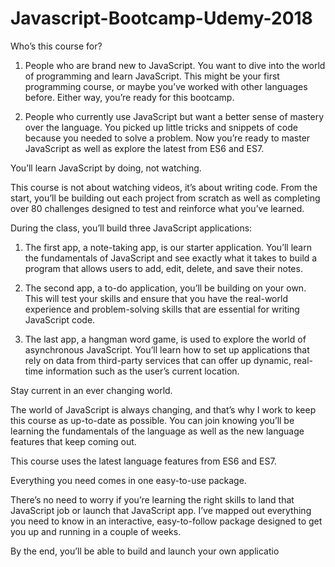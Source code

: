 # Javascript-Bootcamp-Udemy-2018
Who’s this course for?

1. People who are brand new to JavaScript. You want to dive into the world of programming and learn JavaScript. This might be your first programming course, or maybe you’ve worked with other languages before. Either way, you’re ready for this bootcamp.

2. People who currently use JavaScript but want a better sense of mastery over the language. You picked up little tricks and snippets of code because you needed to solve a problem. Now you’re ready to master JavaScript as well as explore the latest from ES6 and ES7.

You’ll learn JavaScript by doing, not watching.

This course is not about watching videos, it’s about writing code. From the start, you’ll be building out each project from scratch as well as completing over 80 challenges designed to test and reinforce what you’ve learned.

During the class, you’ll build three JavaScript applications:

1. The first app, a note-taking app, is our starter application. You’ll learn the fundamentals of JavaScript and see exactly what it takes to build a program that allows users to add, edit, delete, and save their notes.

2. The second app, a to-do application, you’ll be building on your own. This will test your skills and ensure that you have the real-world experience and problem-solving skills that are essential for writing JavaScript code.

3. The last app, a hangman word game, is used to explore the world of asynchronous JavaScript. You’ll learn how to set up applications that rely on data from third-party services that can offer up dynamic, real-time information such as the user’s current location.

Stay current in an ever changing world.

The world of JavaScript is always changing, and that’s why I work to keep this course as up-to-date as possible. You can join knowing you’ll be learning the fundamentals of the language as well as the new language features that keep coming out.

This course uses the latest language features from ES6 and ES7.

Everything you need comes in one easy-to-use package.

There’s no need to worry if you’re learning the right skills to land that JavaScript job or launch that JavaScript app. I’ve mapped out everything you need to know in an interactive, easy-to-follow package designed to get you up and running in a couple of weeks.

By the end, you’ll be able to build and launch your own applicatio
